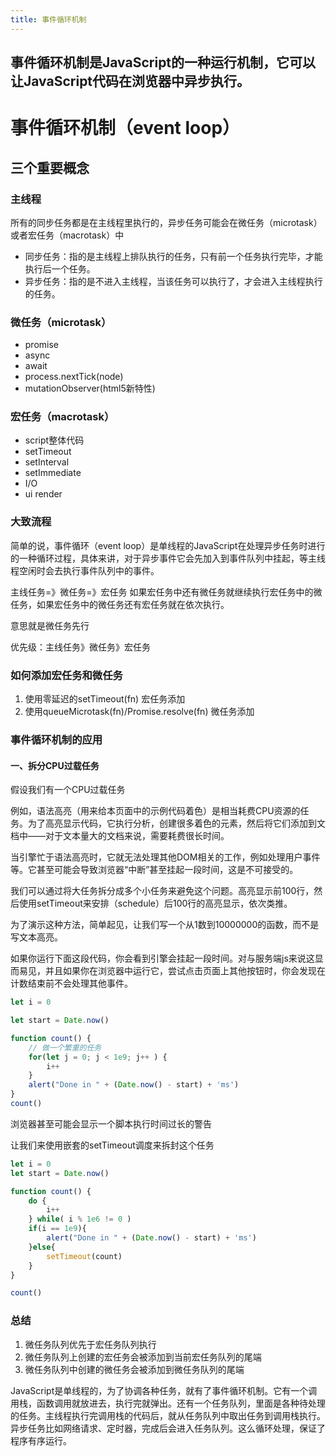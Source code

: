 ```yaml
---
title: 事件循环机制
---
```

事件循环机制是JavaScript的一种运行机制，它可以让JavaScript代码在浏览器中异步执行。
---
# 事件循环机制（event loop）

## 三个重要概念

### 主线程

所有的同步任务都是在主线程里执行的，异步任务可能会在微任务（microtask）或者宏任务（macrotask）中

- 同步任务：指的是主线程上排队执行的任务，只有前一个任务执行完毕，才能执行后一个任务。
- 异步任务：指的是不进入主线程，当该任务可以执行了，才会进入主线程执行的任务。

### 微任务（microtask）

- promise
- async
- await
- process.nextTick(node)
- mutationObserver(html5新特性)

### 宏任务（macrotask）

- script整体代码
- setTimeout
- setInterval
- setImmediate
- I/O
- ui render

### 大致流程

简单的说，事件循环（event loop）是单线程的JavaScript在处理异步任务时进行的一种循环过程，具体来讲，对于异步事件它会先加入到事件队列中挂起，等主线程空闲时会去执行事件队列中的事件。

主线任务=》微任务=》宏任务 如果宏任务中还有微任务就继续执行宏任务中的微任务，如果宏任务中的微任务还有宏任务就在依次执行。

意思就是微任务先行

优先级：主线任务》微任务》宏任务



### 如何添加宏任务和微任务

1. 使用零延迟的setTimeout(fn) 宏任务添加
2. 使用queueMicrotask(fn)/Promise.resolve(fn) 微任务添加



### 事件循环机制的应用

#### 一、拆分CPU过载任务

假设我们有一个CPU过载任务

例如，语法高亮（用来给本页面中的示例代码着色）是相当耗费CPU资源的任务。为了高亮显示代码，它执行分析，创建很多着色的元素，然后将它们添加到文档中——对于文本量大的文档来说，需要耗费很长时间。

当引擎忙于语法高亮时，它就无法处理其他DOM相关的工作，例如处理用户事件等。它甚至可能会导致浏览器“中断”甚至挂起一段时间，这是不可接受的。

我们可以通过将大任务拆分成多个小任务来避免这个问题。高亮显示前100行，然后使用setTimeout来安排（schedule）后100行的高亮显示，依次类推。

为了演示这种方法，简单起见，让我们写一个从1数到10000000的函数，而不是写文本高亮。

如果你运行下面这段代码，你会看到引擎会挂起一段时间。对与服务端js来说这显而易见，并且如果你在浏览器中运行它，尝试点击页面上其他按钮时，你会发现在计数结束前不会处理其他事件。

```javascript
let i = 0

let start = Date.now()

function count() {
    // 做一个繁重的任务
    for(let j = 0; j < 1e9; j++ ) {
        i++
    }
    alert("Done in " + (Date.now() - start) + 'ms')
}
count()
```

浏览器甚至可能会显示一个脚本执行时间过长的警告

让我们来使用嵌套的setTimeout调度来拆封这个任务

```javascript
let i = 0
let start = Date.now()

function count() {
    do {
        i++
    } while( i % 1e6 != 0 )
    if(i == 1e9){
        alert("Done in " + (Date.now() - start) + 'ms')
    }else{
        setTimeout(count)
    }
}

count()
```

### 总结

1. 微任务队列优先于宏任务队列执行
2. 微任务队列上创建的宏任务会被添加到当前宏任务队列的尾端  
3. 微任务队列中创建的微任务会被添加到微任务队列的尾端



JavaScript是单线程的，为了协调各种任务，就有了事件循环机制。它有一个调用栈，函数调用就放进去，执行完就弹出。还有一个任务队列，里面是各种待处理的任务。主线程执行完调用栈的代码后，就从任务队列中取出任务到调用栈执行。异步任务比如网络请求、定时器，完成后会进入任务队列。这么循环处理，保证了程序有序运行。